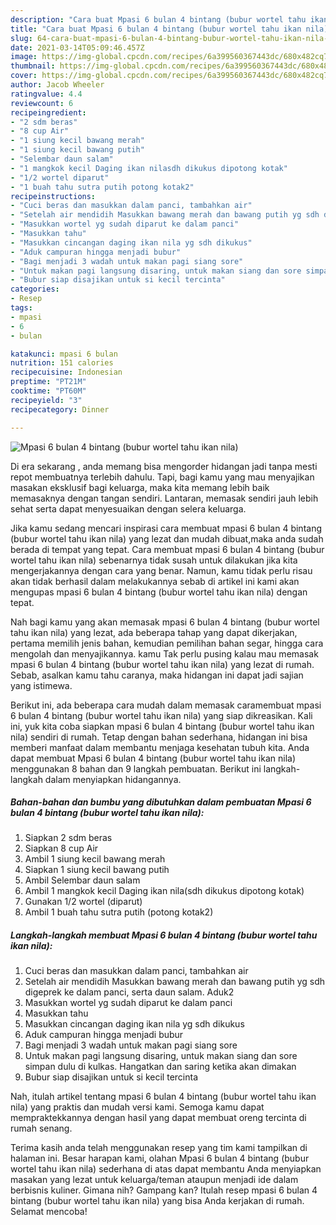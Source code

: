 ```yaml
---
description: "Cara buat Mpasi 6 bulan 4 bintang (bubur wortel tahu ikan nila) Sederhana Untuk Jualan"
title: "Cara buat Mpasi 6 bulan 4 bintang (bubur wortel tahu ikan nila) Sederhana Untuk Jualan"
slug: 64-cara-buat-mpasi-6-bulan-4-bintang-bubur-wortel-tahu-ikan-nila-sederhana-untuk-jualan
date: 2021-03-14T05:09:46.457Z
image: https://img-global.cpcdn.com/recipes/6a399560367443dc/680x482cq70/mpasi-6-bulan-4-bintang-bubur-wortel-tahu-ikan-nila-foto-resep-utama.jpg
thumbnail: https://img-global.cpcdn.com/recipes/6a399560367443dc/680x482cq70/mpasi-6-bulan-4-bintang-bubur-wortel-tahu-ikan-nila-foto-resep-utama.jpg
cover: https://img-global.cpcdn.com/recipes/6a399560367443dc/680x482cq70/mpasi-6-bulan-4-bintang-bubur-wortel-tahu-ikan-nila-foto-resep-utama.jpg
author: Jacob Wheeler
ratingvalue: 4.4
reviewcount: 6
recipeingredient:
- "2 sdm beras"
- "8 cup Air"
- "1 siung kecil bawang merah"
- "1 siung kecil bawang putih"
- "Selembar daun salam"
- "1 mangkok kecil Daging ikan nilasdh dikukus dipotong kotak"
- "1/2 wortel diparut"
- "1 buah tahu sutra putih potong kotak2"
recipeinstructions:
- "Cuci beras dan masukkan dalam panci, tambahkan air"
- "Setelah air mendidih Masukkan bawang merah dan bawang putih yg sdh digeprek ke dalam panci, serta daun salam. Aduk2"
- "Masukkan wortel yg sudah diparut ke dalam panci"
- "Masukkan tahu"
- "Masukkan cincangan daging ikan nila yg sdh dikukus"
- "Aduk campuran hingga menjadi bubur"
- "Bagi menjadi 3 wadah untuk makan pagi siang sore"
- "Untuk makan pagi langsung disaring, untuk makan siang dan sore simpan dulu di kulkas. Hangatkan dan saring ketika akan dimakan"
- "Bubur siap disajikan untuk si kecil tercinta"
categories:
- Resep
tags:
- mpasi
- 6
- bulan

katakunci: mpasi 6 bulan 
nutrition: 151 calories
recipecuisine: Indonesian
preptime: "PT21M"
cooktime: "PT60M"
recipeyield: "3"
recipecategory: Dinner

---
```



![Mpasi 6 bulan 4 bintang (bubur wortel tahu ikan nila)](https://img-global.cpcdn.com/recipes/6a399560367443dc/680x482cq70/mpasi-6-bulan-4-bintang-bubur-wortel-tahu-ikan-nila-foto-resep-utama.jpg)

Di era  sekarang , anda memang bisa mengorder hidangan jadi tanpa mesti repot membuatnya terlebih dahulu. Tapi, bagi kamu yang mau menyajikan masakan eksklusif bagi keluarga, maka kita memang lebih baik memasaknya dengan tangan sendiri. Lantaran, memasak sendiri jauh lebih sehat serta dapat menyesuaikan dengan selera keluarga.

Jika kamu sedang mencari inspirasi cara membuat mpasi 6 bulan 4 bintang (bubur wortel tahu ikan nila) yang lezat dan mudah dibuat,maka anda sudah berada di tempat yang tepat. Cara membuat mpasi 6 bulan 4 bintang (bubur wortel tahu ikan nila)  sebenarnya tidak susah untuk dilakukan jika kita mengerjakannya dengan cara yang benar. Namun, kamu tidak perlu risau akan tidak berhasil dalam melakukannya 
sebab di artikel ini kami akan mengupas mpasi 6 bulan 4 bintang (bubur wortel tahu ikan nila) dengan tepat.  



Nah bagi kamu yang akan memasak mpasi 6 bulan 4 bintang (bubur wortel tahu ikan nila) yang lezat, ada beberapa tahap yang dapat dikerjakan, pertama memilih jenis bahan, kemudian pemilihan bahan segar, hingga cara mengolah dan menyajikannya. kamu Tak perlu pusing kalau mau memasak mpasi 6 bulan 4 bintang (bubur wortel tahu ikan nila) yang lezat di rumah. Sebab, asalkan kamu  tahu caranya, maka hidangan ini dapat jadi sajian yang istimewa.

Berikut ini, ada beberapa cara mudah dalam memasak caramembuat mpasi 6 bulan 4 bintang (bubur wortel tahu ikan nila) yang siap dikreasikan. Kali ini, yuk kita coba siapkan mpasi 6 bulan 4 bintang (bubur wortel tahu ikan nila) sendiri di rumah. Tetap dengan bahan sederhana, hidangan ini bisa memberi manfaat dalam membantu menjaga kesehatan tubuh kita. Anda dapat membuat Mpasi 6 bulan 4 bintang (bubur wortel tahu ikan nila) menggunakan 8 bahan dan 9 langkah pembuatan. Berikut ini langkah-langkah dalam menyiapkan hidangannya.

<!--inarticleads1-->

##### Bahan-bahan dan bumbu yang dibutuhkan dalam pembuatan Mpasi 6 bulan 4 bintang (bubur wortel tahu ikan nila):

1. Siapkan 2 sdm beras
1. Siapkan 8 cup Air
1. Ambil 1 siung kecil bawang merah
1. Siapkan 1 siung kecil bawang putih
1. Ambil Selembar daun salam
1. Ambil 1 mangkok kecil Daging ikan nila(sdh dikukus dipotong kotak)
1. Gunakan 1/2 wortel (diparut)
1. Ambil 1 buah tahu sutra putih (potong kotak2)




<!--inarticleads2-->

##### Langkah-langkah membuat Mpasi 6 bulan 4 bintang (bubur wortel tahu ikan nila):

1. Cuci beras dan masukkan dalam panci, tambahkan air
1. Setelah air mendidih Masukkan bawang merah dan bawang putih yg sdh digeprek ke dalam panci, serta daun salam. Aduk2
1. Masukkan wortel yg sudah diparut ke dalam panci
1. Masukkan tahu
1. Masukkan cincangan daging ikan nila yg sdh dikukus
1. Aduk campuran hingga menjadi bubur
1. Bagi menjadi 3 wadah untuk makan pagi siang sore
1. Untuk makan pagi langsung disaring, untuk makan siang dan sore simpan dulu di kulkas. Hangatkan dan saring ketika akan dimakan
1. Bubur siap disajikan untuk si kecil tercinta




Nah, itulah artikel tentang  mpasi 6 bulan 4 bintang (bubur wortel tahu ikan nila)  yang praktis dan mudah versi kami. Semoga kamu dapat mempraktekkannya dengan hasil yang dapat membuat oreng tercinta di rumah senang. 

Terima kasih anda telah menggunakan resep yang tim kami tampilkan di halaman ini. Besar harapan kami, olahan  Mpasi 6 bulan 4 bintang (bubur wortel tahu ikan nila) sederhana di atas dapat membantu Anda menyiapkan masakan yang lezat untuk keluarga/teman ataupun menjadi ide dalam berbisnis kuliner. Gimana nih? Gampang kan? Itulah resep mpasi 6 bulan 4 bintang (bubur wortel tahu ikan nila) yang bisa Anda kerjakan di rumah. Selamat mencoba!

